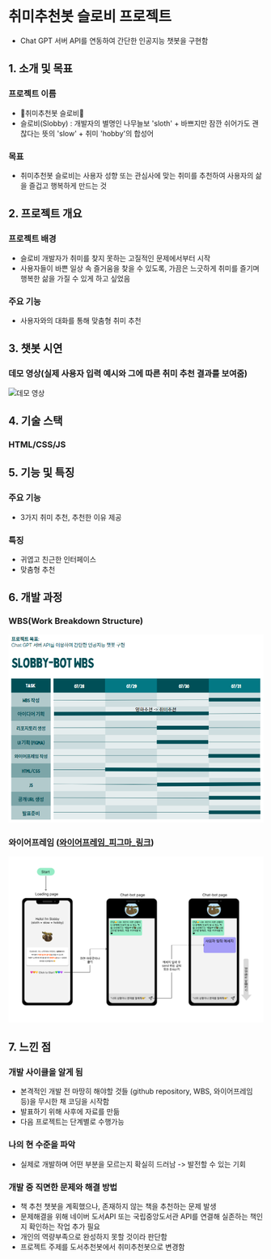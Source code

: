 # 취미추천봇 슬로비 프로젝트 
- Chat GPT 서버 API를 연동하여 간단한 인공지능 챗봇을 구현함

## 1. 소개 및 목표
### 프로젝트 이름
- 🦥취미추천봇 슬로비🦥
- 슬로비(Slobby) : 개발자의 별명인 나무늘보 'sloth' + 바쁘지만 잠깐 쉬어가도 괜찮다는 뜻의 'slow' + 취미 'hobby'의 합성어

### 목표
- 취미추천봇 슬로비는 사용자 성향 또는 관심사에 맞는 취미를 추천하여 사용자의 삶을 즐겁고 행복하게 만드는 것

## 2. 프로젝트 개요
### 프로젝트 배경
- 슬로비 개발자가 취미를 찾지 못하는 고질적인 문제에서부터 시작
- 사용자들이 바쁜 일상 속 즐거움을 찾을 수 있도록, 가끔은 느긋하게 취미를 즐기며 행복한 삶을 가질 수 있게 하고 싶었음

### 주요 기능
- 사용자와의 대화를 통해 맞춤형 취미 추천

## 3. 챗봇 시연
### 데모 영상(실제 사용자 입력 예시와 그에 따른 취미 추천 결과를 보여줌)
![데모 영상](https://youtu.be/TfWa1fob8SE)

## 4. 기술 스택
### HTML/CSS/JS

## 5. 기능 및 특징
### 주요 기능
- 3가지 취미 추천, 추천한 이유 제공

### 특징
- 귀엽고 친근한 인터페이스
- 맞춤형 추천

## 6. 개발 과정
### WBS(Work Breakdown Structure)
![슬로비 프로젝트 WBS](images/slobby_wbs.png)

### 와이어프레임 ([와이어프레임_피그마_링크](https://www.figma.com/design/BZ3aFx00ZzaHZgPrbfnH0D/%EC%8A%AC%EB%A1%9C%EB%B9%84-%EC%99%80%EC%9D%B4%EC%96%B4%ED%94%84%EB%A0%88%EC%9E%84?node-id=0-1&t=w8JKhWOoejuHsGoQ-1))
![슬로비 프로젝트 와이어프레임](images/slobby_wireframe.png)

## 7. 느낀 점
### 개발 사이클을 알게 됨
- 본격적인 개발 전 마땅히 해야할 것들 (github repository, WBS, 와이어프레임 등)을 무시한 채 코딩을 시작함
- 발표하기 위해 사후에 자료를 만듦
- 다음 프로젝트는 단계별로 수행가능

### 나의 현 수준을 파악
- 실제로 개발하며 어떤 부분을 모르는지 확실히 드러남 -> 발전할 수 있는 기회

### 개발 중 직면한 문제와 해결 방법
- 책 추천 챗봇을 계획했으나, 존재하지 않는 책을 추천하는 문제 발생
- 문제해결을 위해 네이버 도서API 또는 국립중앙도서관 API를 연결해 실존하는 책인지 확인하는 작업 추가 필요
- 개인의 역량부족으로 완성하지 못할 것이라 판단함
- 프로젝트 주제를 도서추천봇에서 취미추천봇으로 변경함
